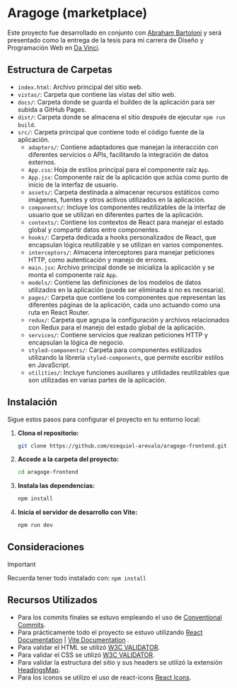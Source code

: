 # Aragoge (marketplace)

Este proyecto fue desarrollado en conjunto con [Abraham Bartoloni](https://github.com/Bartoloni00) y será presentado como la entrega de la tesis para mi carrera de Diseño y Programación Web en [Da Vinci](https://davinci.edu.ar/).

## Estructura de Carpetas

- `index.html`: Archivo principal del sitio web.
- `vistas/`: Carpeta que contiene las vistas del sitio web.
- `docs/`: Carpeta donde se guarda el buildeo de la aplicación para ser subida a GitHub Pages.
- `dist/`: Carpeta donde se almacena el sitio después de ejecutar `npm run build`.
- `src/`: Carpeta principal que contiene todo el código fuente de la aplicación.
  - `adapters/`: Contiene adaptadores que manejan la interacción con diferentes servicios o APIs, facilitando la integración de datos externos.
  - `App.css`: Hoja de estilos principal para el componente raíz `App`.
  - `App.jsx`: Componente raíz de la aplicación que actúa como punto de inicio de la interfaz de usuario.
  - `assets/`: Carpeta destinada a almacenar recursos estáticos como imágenes, fuentes y otros activos utilizados en la aplicación.
  - `components/`: Incluye los componentes reutilizables de la interfaz de usuario que se utilizan en diferentes partes de la aplicación.
  - `contexts/`: Contiene los contextos de React para manejar el estado global y compartir datos entre componentes.
  - `hooks/`: Carpeta dedicada a hooks personalizados de React, que encapsulan lógica reutilizable y se utilizan en varios componentes.
  - `interceptors/`: Almacena interceptores para manejar peticiones HTTP, como autenticación y manejo de errores.
  - `main.jsx`: Archivo principal donde se inicializa la aplicación y se monta el componente raíz `App`.
  - `models/`: Contiene las definiciones de los modelos de datos utilizados en la aplicación (puede ser eliminada si no es necesaria).
  - `pages/`: Carpeta que contiene los componentes que representan las diferentes páginas de la aplicación, cada uno actuando como una ruta en React Router.
  - `redux/`: Carpeta que agrupa la configuración y archivos relacionados con Redux para el manejo del estado global de la aplicación.
  - `services/`: Contiene servicios que realizan peticiones HTTP y encapsulan la lógica de negocio.
  - `styled-components/`: Carpeta para componentes estilizados utilizando la librería `styled-components`, que permite escribir estilos en JavaScript.
  - `utilities/`: Incluye funciones auxiliares y utilidades reutilizables que son utilizadas en varias partes de la aplicación.

## Instalación

Sigue estos pasos para configurar el proyecto en tu entorno local:

1. **Clona el repositorio:**
    ```bash
    git clone https://github.com/ezequiel-arevalo/aragoge-frontend.git
    ```

2. **Accede a la carpeta del proyecto:**
    ```bash
    cd aragoge-frontend
    ```

3. **Instala las dependencias:**
    ```bash
    npm install
    ```

4. **Inicia el servidor de desarrollo con Vite:**
    ```bash
    npm run dev
    ```

## Consideraciones

> [!IMPORTANT]
> Recuerda tener todo instalado con:  `npm install`

## Recursos Utilizados

- Para los commits finales se estuvo empleando el uso de [Conventional Commits](https://www.conventionalcommits.org/en/v1.0.0/).
- Para prácticamente todo el proyecto se estuvo utilizando [React Documentation](https://es.react.dev/learn) | [Vite Documentation](https://es.vitejs.dev/guide/) .
- Para validar el HTML se utilizó [W3C VALIDATOR](https://validator.w3.org/#validate_by_input).
- Para validar el CSS se utilizó [W3C VALIDATOR](https://jigsaw.w3.org/css-validator/#validate_by_input).
- Para validar la estructura del sitio y sus headers se utilizó la extensión [HeadingsMap](https://chromewebstore.google.com/detail/headingsmap/flbjommegcjonpdmenkdiocclhjacmbi).
- Para los iconos se utilizo el uso de react-icons [React Icons](https://www.npmjs.com/package/react-icons).